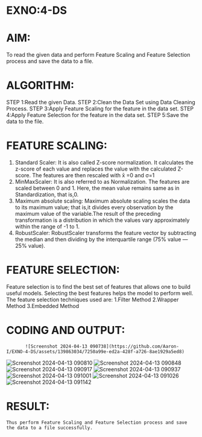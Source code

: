 # EXNO:4-DS
# AIM:
To read the given data and perform Feature Scaling and Feature Selection process and save the
data to a file.

# ALGORITHM:
STEP 1:Read the given Data.
STEP 2:Clean the Data Set using Data Cleaning Process.
STEP 3:Apply Feature Scaling for the feature in the data set.
STEP 4:Apply Feature Selection for the feature in the data set.
STEP 5:Save the data to the file.

# FEATURE SCALING:
1. Standard Scaler: It is also called Z-score normalization. It calculates the z-score of each value and replaces the value with the calculated Z-score. The features are then rescaled with x̄ =0 and σ=1
2. MinMaxScaler: It is also referred to as Normalization. The features are scaled between 0 and 1. Here, the mean value remains same as in Standardization, that is,0.
3. Maximum absolute scaling: Maximum absolute scaling scales the data to its maximum value; that is,it divides every observation by the maximum value of the variable.The result of the preceding transformation is a distribution in which the values vary approximately within the range of -1 to 1.
4. RobustScaler: RobustScaler transforms the feature vector by subtracting the median and then dividing by the interquartile range (75% value — 25% value).

# FEATURE SELECTION:
Feature selection is to find the best set of features that allows one to build useful models. Selecting the best features helps the model to perform well.
The feature selection techniques used are:
1.Filter Method
2.Wrapper Method
3.Embedded Method

# CODING AND OUTPUT:
           ![Screenshot 2024-04-13 090738](https://github.com/Aaron-I/EXNO-4-DS/assets/139863034/7250a99e-ed2a-428f-a726-8ae1929a5ed8)
![Screenshot 2024-04-13 090810](https://github.com/Aaron-I/EXNO-4-DS/assets/139863034/f5a61f54-f512-4c18-9623-cd778e5a958e)
![Screenshot 2024-04-13 090848](https://github.com/Aaron-I/EXNO-4-DS/assets/139863034/fc54b36b-fd31-4448-886e-3aa07d86f77c)
![Screenshot 2024-04-13 090917](https://github.com/Aaron-I/EXNO-4-DS/assets/139863034/ea0f1127-b60e-4273-a579-9d365005fd71)
![Screenshot 2024-04-13 090937](https://github.com/Aaron-I/EXNO-4-DS/assets/139863034/1959d24a-a67d-4c9d-aade-eeaf66cad833)
![Screenshot 2024-04-13 091001](https://github.com/Aaron-I/EXNO-4-DS/assets/139863034/cf9844f0-2a7d-46b9-82aa-b41233077000)
![Screenshot 2024-04-13 091026](https://github.com/Aaron-I/EXNO-4-DS/assets/139863034/445d5638-b27b-4f76-b360-c1fa1aa18254)
![Screenshot 2024-04-13 091142](https://github.com/Aaron-I/EXNO-4-DS/assets/139863034/780b1a8a-92a5-434f-824a-9578b187f6b0)  
# RESULT:

    Thus perform Feature Scaling and Feature Selection process and save the data to a file successfully.
   
